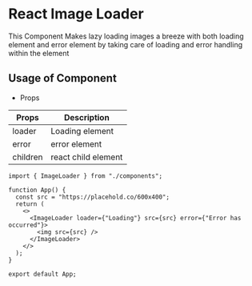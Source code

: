 # React Image Loader

This Component Makes lazy loading images a breeze with both loading element and error element
by taking care of loading and error handling within the element

## Usage of Component

- Props

| Props    | Description         |
| -------- | ------------------- |
| loader   | Loading element     |
| error    | error element       |
| children | react child element |

```tsx
import { ImageLoader } from "./components";

function App() {
  const src = "https://placehold.co/600x400";
  return (
    <>
      <ImageLoader loader={"Loading"} src={src} error={"Error has occurred"}>
        <img src={src} />
      </ImageLoader>
    </>
  );
}

export default App;
```

